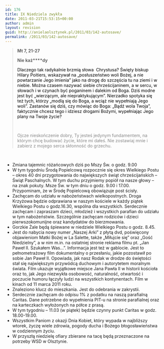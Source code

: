 ```yaml
---
id: 176
title: IX Niedziela zwykła
date: 2011-03-21T15:53:15+00:00
author: admin
layout: revision
guid: http://anielaolsztynek.pl/2011/03/142-autosave/
permalink: /2011/03/142-autosave/
---
```

> **Mt 7, 21-27**
> 
> **Nie każ****dy**
> 
> <span style="color: #000000;">Dlaczego tak radykalnie brzmią słowa  Chrystusa? Święty biskup Hilary Poitiers, wskazywał na &#8222;posłuszeństwo woli Bożej, a nie powtarzanie Jego imienia&#8221; jako na drogę do szczęścia tu na ziemi i w niebie. Można czasem nazywać siebie chrześcijaninem, a w sercu, w słowach i w czynach być poganinem i dalekim od Boga. Dziś modne jest być &#8222;wierzącym, ale niepraktykującym&#8221;. Nierzadko spotyka się też tych, którzy &#8222;modlą się do Boga, a wciąż nie wypełniają Jego woli&#8221;. Zastanów się dziś, czy mówiąc do Boga: &#8222;Bądź wola Twoja&#8221;, faktycznie chcesz tego i idziesz drogami Bożymi, wypełniając Jego plany na Twoje życie?</span>
> 
> <span style="color: #000000;"> </span>
> 
> <span style="color: #888888;">Ojcze nieskończenie dobry, Ty jesteś jedynym fundamentem, na którym chcę budować życie, które mi dałeś. Nie zostawiaj mnie i zabierz z mojego serca skłonność do grzechu.</span>

<span style="color: #000000;"> </span>

  * Zmiana tajemnic różańcowych dziś po Mszy Św. o godz. 9.00
  * W tym tygodniu Środą Popielcową rozpocznie się okres Wielkiego Postu &#8211; okres 40 dni przygotowania do największych świąt chrześcijańskich &#8211; Świąt Paschalnych. W tym duchu przyjmiemy popiół na nasze głowy &#8211; na znak pokuty. Msze Św. w tym dniu o godz. 9.00 i 17.00. Przypominam, że w Środę Popielcową obowiązuje post ścisły.
  * Zachęcam do udziału w nabożeństwach wielkopostnych. Droga Krzyżowa będzie odprawiana w naszym kościele w każdy piątek Wielkiego Postu o godz.16.30, wspólna dla wszystkich. Serdecznie zachęcam i zapraszam dzieci, młodzież i wszystkich parafian do udziału w tym nabożeństwie. Szczególnie zachęcam rodziców i dzieci pierwszokomunijne oraz kandydatów do bierzmowania.
  * Gorzkie Żale będą śpiewane w niedziele Wielkiego Postu o godz. 8.45.
  * Jest do nabycia nowy numer &#8222;Naszej Arki&#8221; z płytą dvd, poświęcony objawieniom Matki Bożej w La Salette, także &#8222;Miłujcie się&#8221; oraz &#8222;Gość Niedzielny&#8221;, a w nim m.in. na ostatniej stronie reklama filmu pt. &#8222;Jan Paweł II. Szukałem Was&#8230;&#8221;. Informacja jest też w gablocie. Jest to pełnometrażowy film dokumentalny o przesłaniu, jakie pozostawił po sobie Jan Paweł II. Opowiada, jak nasz Rodak w drodze do świętości stał się największym przywódcą duchowym i autorytetem moralnym świata. Film ukazuje wyjątkowe miejsce Jana Pawła II w historii kościoła oraz to, jak Jego niezwykła osobowość, naturalność, otwartość i poczucie humoru łączyły ludzi na wszystkich kontynentach. Film w kinach od 11 marca 2011 roku.
  * Znaleziono klucz do mieszkania. Jest do odebrania w zakrystii.
  * Serdecznie zachęcam do odpisu 1% z podatku na naszą parafialną Caritas. Dane potrzebne do wypełnienia PIT-u na stronie parafialnej oraz na karteczkach wyłożonych na półce z prasą.
  * W tym tygodniu &#8211; 11.03 (w piątek) będzie czynny punkt Caritas w godz. 18.00-19.00.
  * Wszystkim Paniom z okazji Dnia Kobiet, który wypada w najbliższy wtorek, życzę wiele zdrowia, pogody ducha i Bożego błogosławieństwa w codziennym życiu.
  * W przyszłą niedzielę ofiary zbierane na tacę będą przeznaczone na potrzeby WSD w Olsztynie.